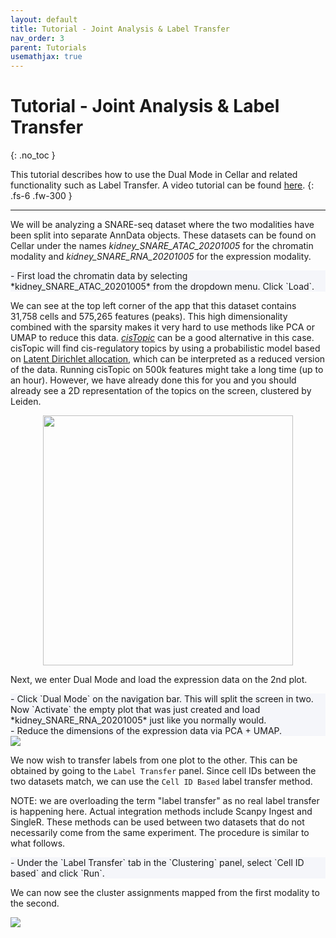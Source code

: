 ```yaml
---
layout: default
title: Tutorial - Joint Analysis & Label Transfer
nav_order: 3
parent: Tutorials
usemathjax: true
---
```


<style type="text/css">
.center {
    display: block;
    margin-left: auto;
    margin-right: auto;
}

.step {
    background-color: #f5f6fa;
    /* color: #7253ed; */
}
</style>

<script type="text/x-mathjax-config">
    MathJax.Hub.Config({
    TeX: { equationNumbers: { autoNumber: "AMS" } }
    });
</script>
<script type="text/javascript" async src="http://cdn.mathjax.org/mathjax/latest/MathJax.js?config=TeX-AMS-MML_HTMLorMML"></script>

# Tutorial - Joint Analysis & Label Transfer
{: .no_toc }

This tutorial describes how to use the Dual Mode in Cellar and related
functionality such as Label Transfer. A video tutorial can be found
[here](https://www.youtube.com/watch?v=QBUXhFZrHec).
{: .fs-6 .fw-300 }

---

We will be analyzing a SNARE-seq dataset where the two modalities have
been split into separate AnnData objects. These datasets can be found on
Cellar under the names *kidney_SNARE_ATAC_20201005* for the chromatin
modality and *kidney_SNARE_RNA_20201005* for the expression modality.

<div class="code-example step" markdown="1">
- First load the chromatin data by selecting
    *kidney_SNARE_ATAC_20201005* from the dropdown menu. Click `Load`.
</div>

We can see at the top left corner of the app that this dataset contains
31,758 cells and 575,265 features (peaks). This high dimensionality
combined with the sparsity makes it very hard to use methods like PCA or UMAP
to reduce this data.
[*cisTopic*](https://www.nature.com/articles/s41592-019-0367-1) can be
a good alternative in this case. cisTopic
will find cis-regulatory topics by using a probabilistic model based on
[Latent Dirichlet allocation](https://en.wikipedia.org/wiki/Latent_Dirichlet_allocation),
which can be interpreted as a reduced version of the data. Running cisTopic on
500k features might take a long time (up to an hour). However, we have already
done this for you and you should already see a 2D representation
of the topics on the screen, clustered by Leiden.

<img src="/images/tut3-snare-atac.png" width="400" class="center"/>

Next, we enter Dual Mode and load the expression data on the 2nd plot.

<div class="code-example step" markdown="1">
- Click `Dual Mode` on the navigation bar. This will split the screen in two.
  Now `Activate` the empty plot that was just created and load
  *kidney_SNARE_RNA_20201005* just like you normally would.
</div>

<div class="code-example step" markdown="1">
- Reduce the dimensions of the expression data via PCA + UMAP.
</div>

<img src="/images/tut3-snare-dim.png" class="center"/>

We now wish to transfer labels from one plot to the other. This can be obtained
by going to the `Label Transfer` panel. Since cell IDs between the two datasets match,
we can use the `Cell ID Based` label transfer method.

NOTE: we are overloading the term "label transfer" as no real label
transfer is happening here. Actual integration methods include Scanpy Ingest
and SingleR. These methods can be used between two datasets that do not
necessarily come from the same experiment. The procedure is similar to what
follows.

<div class="code-example step" markdown="1">
- Under the `Label Transfer` tab in the `Clustering` panel, select
  `Cell ID based` and click `Run`.
</div>

We can now see the cluster assignments mapped from the first modality
to the second.

<img src="/images/tut3-dual-mode.png" class="center"/>